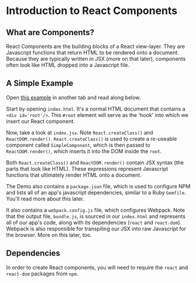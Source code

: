 # Introduction to React Components

## What are Components?

React Components are the building blocks of a React view-layer. They are Javascript functions that return HTML to be rendered onto a document. Because they are typically written in JSX (more on that later), components often look like HTML dropped into a Javascript file. 

## A Simple Example

Open [this example][simple_component] in another tab and read along below. 

Start by opening `index.html`. It's a normal HTML document that contains a `<div id='root'/>`. This `#root` element will serve as the 'hook' into which we insert our React component. 

Now, take a look at `index.jsx`. Note `React.createClass()` and `ReactDOM.render()`. `React.createClass()` is used to create a re-useable component called `SimpleComponent`, which is then passed to `ReactDOM.render()`, which inserts it into the DOM inside the `root`.

Both `React.createClass()` and `ReactDOM.render()` contain JSX syntax (the parts that look like HTML). These expressions represent Javascript functions that ultimately render HTML onto a document. 

The Demo also contains a `package.json` file, which is used to configure NPM and lists all of an app's javascript dependencies, similar to a Ruby `Gemfile`. You'll read more about this later.

It also contains a `webpack.config.js` file, which configures Webpack. Note that the output file, `bundle.js`, is sourced in our `index.html` and represents all of our app's code, along with its dependencies (`react` and `react-dom`). Webpack is also responsible for transpiling our JSX into raw Javascript for the browser. More on this later, too.

## Dependencies

In order to create React components, you will need to require the `react` and `react-dom` packages from `npm`. 

[simple_component]: ../demos/simple_component
